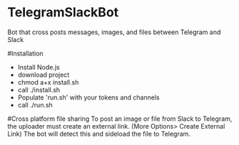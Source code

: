 # TelegramSlackBot
Bot that cross posts messages, images, and files between Telegram and Slack

#Installation
- Install Node.js
- download project
- chmod a+x install.sh
- call ./install.sh
- Populate 'run.sh' with your tokens and channels
- call ./run.sh

#Cross platform file sharing
To post an image or file from Slack to Telegram, the uploader must create an external link. (More Options> Create External Link) The bot will detect this and sideload the file to Telegram.